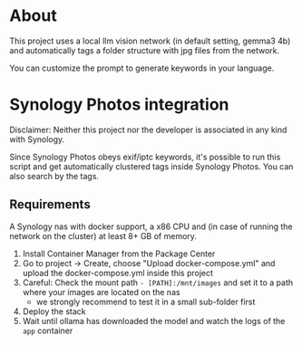 # About

This project uses a local llm vision network (in default setting, gemma3 4b) 
and automatically tags a folder structure with jpg files from the network.

You can customize the prompt to generate keywords in your language.

# Synology Photos integration
Disclaimer: Neither this project nor the developer is associated in any kind with Synology.

Since Synology Photos obeys exif/iptc keywords, it's possible to run this script and get automatically clustered tags inside Synology Photos. You can also search by the tags.

## Requirements
A Synology nas with docker support, a x86 CPU and (in case of running the network on the cluster) at least 8+ GB of memory.

1. Install Container Manager from the Package Center
2. Go to project -> Create, choose "Upload docker-compose.yml" and upload the docker-compose.yml inside this project
3. Careful: Check the mount path `- [PATH]:/mnt/images` and set it to a path where your images are located on the nas
   - we strongly recommend to test it in a small sub-folder first
4. Deploy the stack
5. Wait until ollama has downloaded the model and watch the logs of the `app` container

